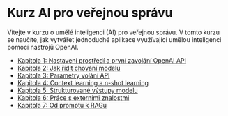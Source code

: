 # Kurz AI pro veřejnou správu

Vítejte v kurzu o umělé inteligenci (AI) pro veřejnou správu.
V tomto kurzu se naučíte, jak vytvářet jednoduché aplikace využívající umělou inteligenci pomocí nástrojů OpenAI.  

* [Kapitola 1: Nastavení prostředí a první zavolání OpenAI API](kapitola-01/README.md)
* [Kapitola 2: Jak řídit chování modelu](kapitola-02/README.md)
* [Kapitola 3: Parametry volání API](kapitola-03/README.md)
* [Kapitola 4: Context learning a n-shot learning](kapitola-04/README.md)
* [Kapitola 5: Strukturované výstupy modelu](kapitola-05/README.md)
* [Kapitola 6: Práce s externími znalostmi](kapitola-06/README.md)
* [Kapitola 7: Od promptu k RAGu](kapitola-06/README.md)